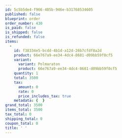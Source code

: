 ```yaml
---
id: 5c5b5de4-f966-485b-946e-b31768534605
published: false
blueprint: order
order_number: 430
is_paid: false
is_shipped: false
is_refunded: false
items:
  -
    id: f38334e5-bcdd-4b1d-a12d-26b7cfdf8a2d
    product: 66e767a9-ee34-4dc4-8681-d09bb59f0cf5
    variant:
      variant: Polmaraton
      product: 66e767a9-ee34-4dc4-8681-d09bb59f0cf5
    quantity: 1
    total: 3500
    tax:
      amount: 0
      rate: 0
      price_includes_tax: true
    metadata: {  }
grand_total: 3500
items_total: 3500
tax_total: 0
shipping_total: 0
coupon_total: 0
title: ' '
---
```

